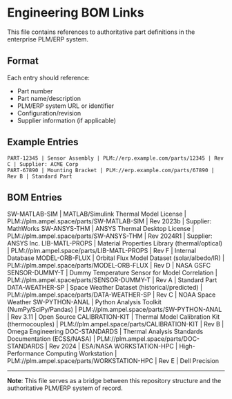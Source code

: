 # Engineering BOM Links

This file contains references to authoritative part definitions in the enterprise PLM/ERP system.

## Format

Each entry should reference:
- Part number
- Part name/description
- PLM/ERP system URL or identifier
- Configuration/revision
- Supplier information (if applicable)

## Example Entries

```
PART-12345 | Sensor Assembly | PLM://erp.example.com/parts/12345 | Rev C | Supplier: ACME Corp
PART-67890 | Mounting Bracket | PLM://erp.example.com/parts/67890 | Rev B | Standard Part
```

## BOM Entries

SW-MATLAB-SIM | MATLAB/Simulink Thermal Model License | PLM://plm.ampel.space/parts/SW-MATLAB-SIM | Rev 2023b | Supplier: MathWorks
SW-ANSYS-THM | ANSYS Thermal Desktop License | PLM://plm.ampel.space/parts/SW-ANSYS-THM | Rev 2024R1 | Supplier: ANSYS Inc.
LIB-MATL-PROPS | Material Properties Library (thermal/optical) | PLM://plm.ampel.space/parts/LIB-MATL-PROPS | Rev F | Internal Database
MODEL-ORB-FLUX | Orbital Flux Model Dataset (solar/albedo/IR) | PLM://plm.ampel.space/parts/MODEL-ORB-FLUX | Rev D | NASA GSFC
SENSOR-DUMMY-T | Dummy Temperature Sensor for Model Correlation | PLM://plm.ampel.space/parts/SENSOR-DUMMY-T | Rev A | Standard Part
DATA-WEATHER-SP | Space Weather Dataset (historical/predicted) | PLM://plm.ampel.space/parts/DATA-WEATHER-SP | Rev C | NOAA Space Weather
SW-PYTHON-ANAL | Python Analysis Toolkit (NumPy/SciPy/Pandas) | PLM://plm.ampel.space/parts/SW-PYTHON-ANAL | Rev 3.11 | Open Source
CALIBRATION-KIT | Thermal Model Calibration Kit (thermocouples) | PLM://plm.ampel.space/parts/CALIBRATION-KIT | Rev B | Omega Engineering
DOC-STANDARDS | Thermal Analysis Standards Documentation (ECSS/NASA) | PLM://plm.ampel.space/parts/DOC-STANDARDS | Rev 2024 | ESA/NASA
WORKSTATION-HPC | High-Performance Computing Workstation | PLM://plm.ampel.space/parts/WORKSTATION-HPC | Rev E | Dell Precision

---

**Note**: This file serves as a bridge between this repository structure and the authoritative PLM/ERP system of record.

